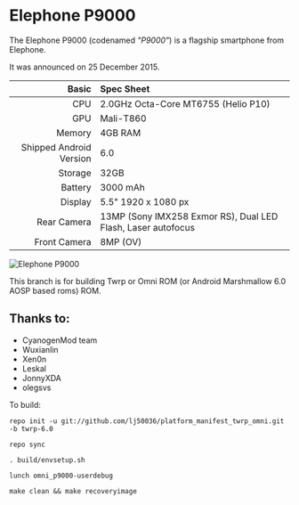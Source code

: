 Elephone P9000
==============

The Elephone P9000 (codenamed _"P9000"_) is a flagship smartphone from Elephone.

It was announced on 25 December 2015.

Basic   | Spec Sheet
-------:|:-------------------------
CPU     | 2.0GHz Octa-Core MT6755 (Helio P10)
GPU     | Mali-T860
Memory  | 4GB RAM
Shipped Android Version | 6.0
Storage | 32GB
Battery | 3000 mAh
Display | 5.5" 1920 x 1080 px
Rear Camera | 13MP (Sony IMX258 Exmor RS), Dual LED Flash, Laser autofocus
Front Camera | 8MP (OV)

![Elephone P9000](http://www.pixic.ru/i/p0Y19177m022b1u5.png "Elephone P9000 in black")

This branch is for building Twrp or Omni ROM (or Android Marshmallow 6.0 AOSP based roms) ROM.

## Thanks to:
 * CyanogenMod team
 * Wuxianlin
 * Xen0n
 * Leskal
 * JonnyXDA
 * olegsvs

To build: 
```
repo init -u git://github.com/lj50036/platform_manifest_twrp_omni.git -b twrp-6.0

repo sync

. build/envsetup.sh

lunch omni_p9000-userdebug

make clean && make recoveryimage
```
